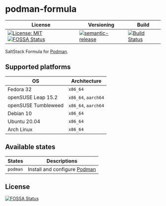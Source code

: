 # podman-formula

| License | Versioning | Build |
| ------- | ---------- | ----- |
| [![License: MIT](https://img.shields.io/badge/License-MIT-yellow.svg)](https://opensource.org/licenses/MIT) [![FOSSA Status](https://app.fossa.com/api/projects/git%2Bgithub.com%2Fextra2000%2Fpodman-formula.svg?type=shield)](https://app.fossa.com/projects/git%2Bgithub.com%2Fextra2000%2Fpodman-formula?ref=badge_shield) | [![semantic-release](https://img.shields.io/badge/%20%20%F0%9F%93%A6%F0%9F%9A%80-semantic--release-e10079.svg)](https://github.com/semantic-release/semantic-release) | [![Build Status](https://travis-ci.com/extra2000/podman-formula.svg?branch=master)](https://travis-ci.com/extra2000/podman-formula) |

SaltStack Formula for [Podman](https://podman.io/).

## Supported platforms

| OS | Architecture |
| -- | ------------ |
| Fedora 32 | `x86_64` |
| openSUSE Leap 15.2 | `x86_64`, `aarch64` |
| openSUSE Tumbleweed | `x86_64`, `aarch64` |
| Debian 10 | `x86_64` |
| Ubuntu 20.04 | `x86_64` |
| Arch Linux | `x86_64` |


## Available states

| States | Descriptions |
| ------ | ------------ |
| `podman` | Install and configure [Podman](https://podman.io/) |


## License

[![FOSSA Status](https://app.fossa.com/api/projects/git%2Bgithub.com%2Fextra2000%2Fpodman-formula.svg?type=large)](https://app.fossa.com/projects/git%2Bgithub.com%2Fextra2000%2Fpodman-formula?ref=badge_large)
